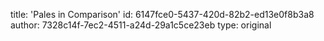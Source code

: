 title: 'Pales in Comparison'
id: 6147fce0-5437-420d-82b2-ed13e0f8b3a8
author: 7328c14f-7ec2-4511-a24d-29a1c5ce23eb
type: original
